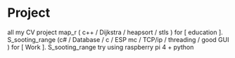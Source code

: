 # Project
all my CV project 
map_r ( c++ / Dijkstra / heapsort / stls ) for [ education ].
S_sooting_range (c# / Database / c / ESP mc / TCP/ip / threading / good GUI ) for [ Work ].
S_sooting_range try using raspberry pi 4 + python
